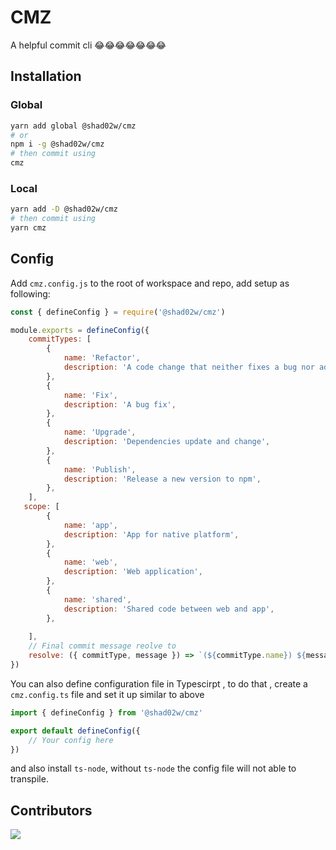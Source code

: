 # CMZ
A helpful commit cli 😂😂😂😂😂😂😂

## Installation

### Global

```bash
yarn add global @shad02w/cmz
# or 
npm i -g @shad02w/cmz
# then commit using 
cmz
```

### Local

```bash
yarn add -D @shad02w/cmz
# then commit using
yarn cmz
```

## Config

Add `cmz.config.js` to the root of workspace and repo, add setup as following: 

```javascript
const { defineConfig } = require('@shad02w/cmz')

module.exports = defineConfig({
    commitTypes: [
        {
            name: 'Refactor',
            description: 'A code change that neither fixes a bug nor adds a feature',
        },
        {
            name: 'Fix',
            description: 'A bug fix',
        },
        {
            name: 'Upgrade',
            description: 'Dependencies update and change',
        },
        {
            name: 'Publish',
            description: 'Release a new version to npm',
        },
    ],
   scope: [
        {
            name: 'app',
            description: 'App for native platform',
        },
        {
            name: 'web',
            description: 'Web application',
        },
        { 
            name: 'shared',
            description: 'Shared code between web and app',
        },
      
    ],
    // Final commit message reolve to
    resolve: ({ commitType, message }) => `(${commitType.name}) ${message}`,
})

```

You can also define configuration file in Typescirpt , to do that , create a `cmz.config.ts` file and set it up similar to above

```javascript
import { defineConfig } from '@shad02w/cmz'

export default defineConfig({
    // Your config here
})
```

and also install `ts-node`, without `ts-node` the config file will not able to transpile.

## Contributors

<a>
  <img src = "https://contrib.rocks/image?repo=Shad02w/cmz"/>
</a>
